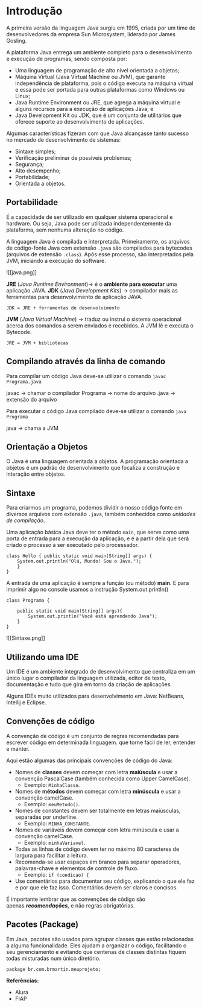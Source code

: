 # Introdução

A primeira versão da linguagem Java surgiu em 1995, criada por um time de desenvolvedores da empresa Sun Microsystem, liderado por James Gosling.

A plataforma Java entrega um ambiente completo para o desenvolvimento e execução de programas, sendo composta por:

- Uma linguagem de programação de alto nível orientada a objetos;
- Máquina Virtual (Java Virtual Machine ou JVM), que garante independência de plataforma, pois o código executa na máquina virtual e essa pode ser portada para outras plataformas como Windows ou Linux;
- Java Runtime Environment ou JRE, que agrega a máquina virtual e alguns recursos para a execução de aplicações Java; e
- Java Development Kit ou JDK, que é um conjunto de utilitários que oferece suporte ao desenvolvimento de aplicações.

Algumas características fizeram com que Java alcançasse tanto sucesso no mercado de desenvolvimento de sistemas:

- Sintaxe simples;
- Verificação preliminar de possíveis problemas;
- Segurança;
- Alto desempenho;
- Portabilidade;
- Orientada a objetos.

## Portabilidade

É a capacidade de ser utilizado em qualquer sistema operacional e hardware. Ou seja, Java pode ser utilizada independentemente da plataforma, sem nenhuma alteração no código.

A linguagem Java é compilada e interpretada. Primeiramente, os arquivos de código-fonte Java com extensão `.java` são compilados para bytecodes (arquivos de extensão `.class`). Após esse processo, são interpretados pela JVM, iniciando a execução do software.

![[java.png]]

**JRE** (_Java Runtime Environment_)-> é o **ambiente para executar** uma aplicação JAVA.
**JDK** (_Java Development Kits_) -> compilador mais as ferramentas para desenvolvimento de aplicação JAVA.

``JDK = JRE + ferramentas de desenvolvimento``

**JVM** (_Java Virtual Machine_) -> traduz ou instrui o sistema operacional acerca dos comandos a serem enviados e recebidos. A JVM lê e executa o Bytecode.

``JRE = JVM + bibliotecas``

## Compilando através da linha de comando

Para compilar um código Java deve-se utilizar o comando ``javac Programa.java`` 

javac -> chamar o compilador
Programa -> nome do arquivo
.java -> extensão do arquivo

Para executar o código Java compilado deve-se utilizar o comando ``java Programa``

java -> chama a JVM

## Orientação a Objetos

O Java é uma linguagem orientada a objetos. A programação orientada a objetos é um padrão de desenvolvimento que focaliza a construção e interação entre objetos. 

## Sintaxe

Para criarmos um programa, podemos dividir o nosso código fonte em diversos arquivos com extensão `.java`, também conhecidos como _unidades de compilação_.

Uma aplicação básica Java deve ter o método ``main``, que serve como uma porta de entrada para a execução da aplicação, e é a partir dela que será criado o processo a ser executado pelo processador.

```
class Hello { public static void main(String[] args) {
	System.out.println("Olá, Mundo! Sou o Java.");
	}
}
```

A entrada de uma aplicação é sempre a função (ou método) **main**. E para imprimir algo no console usamos a instrução System.out.println()

```
class Programa {

    public static void main(String[] args){
        System.out.println("Você está aprendendo Java");
    }
}
```

![[Sintaxe.png]]

## Utilizando uma IDE

Um IDE é um ambiente integrado de desenvolvimento que centraliza em um único lugar o compilador da linguagem utilizada, editor de texto, documentação e tudo que gira em torno da criação de aplicações.

Alguns IDEs muito utilizados para desenvolvimento em Java: NetBeans, Intellij e Eclipse. 

## Convenções de código

A convenção de código é um conjunto de regras recomendadas para escrever código em determinada linguagem. que torne fácil de ler, entender e manter.

Aqui estão algumas das principais convenções de código do Java:

- Nomes de **classes** devem começar com letra **maiúscula** e usar a convenção PascalCase (também conhecida como Upper CamelCase). 
	- Exemplo: `MinhaClasse`.
- Nomes de **métodos** devem começar com letra **minúscula** e usar a convenção camelCase.
	- Exemplo: `meuMetodo()`.
- Nomes de constantes devem ser totalmente em letras maiúsculas, separadas por underline.
	- Exemplo: `MINHA_CONSTANTE`.
- Nomes de variáveis devem começar com letra minúscula e usar a convenção camelCase.
	- Exemplo: `minhaVariavel`.
- Todas as linhas de código devem ter no máximo 80 caracteres de largura para facilitar a leitura.
- Recomenda-se usar espaços em branco para separar operadores, palavras-chave e elementos de controle de fluxo.    
	- Exemplo: `if (condicao) {`
- Use comentários para documentar seu código, explicando o que ele faz e por que ele faz isso. Comentários devem ser claros e concisos.

É importante lembrar que as convenções de código são apenas ***recomendações***, e não regras obrigatórias.

## Pacotes (Package)

Em Java, pacotes são usados para agrupar classes que estão relacionadas a alguma funcionalidade. Eles ajudam a organizar o código, facilitando o seu gerenciamento e evitando que centenas de classes distintas fiquem todas misturadas num único diretório.

``package br.com.brmartin.meuprojeto;``




**Referências:**

- Alura
- FIAP